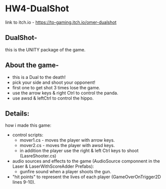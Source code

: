 # HW4-DualShot
link to itch.io - https://to-gaming.itch.io/omer-dualshot

## DualShot-
this is the UNITY package of the game.

## About the game-
* this is a Dual to the death!
* pick your side and shoot your opponent!
* first one to get shot 3 times lose the game.
* use the arrow keys & right Ctrl to control the panda.
* use awsd & leftCtrl to control the hippo.

## Details:
how i made this game:
* control scripts: 
  * mover1.cs - moves the player with arrow keys.
  * mover2.cs - moves the player with awsd keys.
  * in addition the player use the right & left Ctrl keys to shoot (LasreShooter.cs)
* audio sources and effects to the game (AudioSource componnent in the Laser & LaserWithScoreAdder Prefabs):
  * gunfire sound when a player shoots the gun. 
* "hit points" to represent the lives of each player (GameOverOnTrigger2D lines 9-10).

